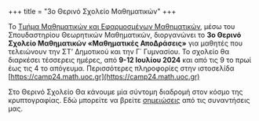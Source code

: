 +++
title = "3o Θερινό Σχολείo Μαθηματικών"
+++

Το [Τμήμα Μαθηματικών και Εφαρμοσμένων Μαθηματικών](https://math.uoc.gr), μέσω του Σπουδαστηρίου Θεωρητικών Μαθηματικών,
διοργανώνει το **3ο Θερινό Σχολείο Μαθηματικών «Μαθηματικές ΑποΔράσεις»** για μαθητές που τελειώνουν
την ΣΤ’ Δημοτικού και την Γ΄ Γυμνασίου. Το σχολείο θα διαρκέσει τέσσερεις ημέρες,
από **9-12 Ιουλίου 2024** και από τις 9 το πρωί έως τις 4 το απόγευμα.
Περισσότερες πληροφορίες στην ιστοσελίδα [https://camp24.math.uoc.gr](https://camp24.math.uoc.gr)

Στο Θερινό Σχολείο Θα κάνουμε μία σύντομη διαδρομή στον κόσμο της κρυπτογραφίας.
Εδώ μπορείτε να βρείτε [σημειώσεις](../../../assets/summerschools/3/notebook-cryptography.html) από τις συναντήσεις μας.
